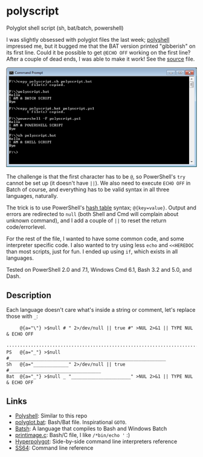 # polyscript
Polyglot shell script (sh, bat/batch, powershell)

I was slightly obsessed with polyglot files the last week; [polyshell](https://github.com/llamasoft/polyshell) impressed me, but it bugged me that the BAT version printed "gibberish" on its first line. Could it be possible to get `@ECHO OFF` working on the first line? After a couple of dead ends, I was able to make it work! See the [source](polyscript.sh) file.

![Polyscript on Windows](https://github.com/tingstad/polyscript/blob/main/polyscript.png)

The challenge is that the first character has to be `@`, so PowerShell's `try` cannot be set up (it doesn't have `||`). We also need to execute `ECHO OFF` in Batch of course, and everything has to be valid syntax in all three languages, naturally.

The trick is to use PowerShell's [hash table](https://docs.microsoft.com/en-us/powershell/module/microsoft.powershell.core/about/about_hash_tables?view=powershell-5.1) syntax; `@{key=value}`. Output and errors are redirected to `null` (both Shell and Cmd will complain about unknown command), and I add a couple of `||` to reset the return code/errorlevel.

For the rest of the file, I wanted to have some common code, and some interpreter specific code. I also wanted to try using less `echo` and `<<HEREDOC` than most scripts, just for fun. I ended up using `if`, which exists in all languages.

Tested on PowerShell 2.0 and 7.1, Windows Cmd 6.1, Bash 3.2 and 5.0, and Dash.

## Description

Each language doesn't care what's inside a string or comment, let's replace those with `_`:

```
     @{a="\"} >$null # " 2>/dev/null || true #" >NUL 2>&1 || TYPE NUL & ECHO OFF
     ···········································································
PS   @{a="_"} >$null #__________________________________________________________
Sh   @{a="_____________" 2>/dev/null || true #__________________________________
Bat  @{a="_"} >$null _ "______________________" >NUL 2>&1 || TYPE NUL & ECHO OFF

```

## Links

* [Polyshell](https://github.com/llamasoft/polyshell): Similar to this repo
* [polyglot.bat](https://gist.github.com/prail/24acc95908e581722c0e9df5795180f6): Bash/Bat file. Inspirational `GOTO`.
* [Batsh](https://github.com/batsh-dev-team/Batsh): A language that compiles to Bash and Windows Batch
* [printimage.c](https://gist.github.com/jart/7428b2b955dfd6eff7b6d31e00414508): Bash/C file, I like `/*bin/echo '` :)
* [Hyperpolygot](https://hyperpolyglot.org/shell): Side-by-side command line interpreters reference
* [SS64](https://ss64.com/): Command line reference
